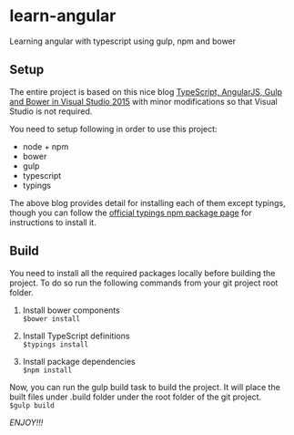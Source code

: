 # learn-angular
Learning angular with typescript using gulp, npm and bower

## Setup
The entire project is based on this nice blog [TypeScript, AngularJS, Gulp and Bower in Visual Studio 2015](http://chsakell.com/2015/09/19/typescript-angularjs-gulp-and-bower-in-visual-studio-2015/) with minor modifications so that Visual Studio is not required.

You need to setup following in order to use this project:
* node + npm
* bower
* gulp
* typescript
* typings

The above blog provides detail for installing each of them except typings, though you can follow the [official typings npm package page](https://www.npmjs.com/package/typings) for instructions to install it.

## Build
You need to install all the required packages locally before building the project. To do so run the following commands from your git project root folder.

1. Install bower components  
```$bower install```

2. Install TypeScript definitions  
```$typings install```

3. Install package dependencies  
```$npm install```

Now, you can run the gulp build task to build the project. It will place the built files under .build folder under the root folder of the git project.  
```$gulp build```

_ENJOY!!!_
